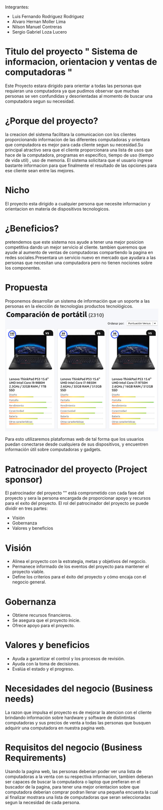 Integrantes:
* Luis Fernando Rodriguez Rodriguez  
* Alvaro Hernan Moller Lima
* Nilson Manuel Contreras 
* Sergio Gabriel Loza Lucero
# Titulo del proyecto " Sistema de informacion, orientacion y ventas de computadoras "

Este Proyecto estara dirigido para orientar a todas las personas que requieran una computadora 
ya que pudimos observar que muchas personas se ven confundidas y desorientadas al momento de buscar una computadora segun su necesidad. 

# ¿Porque del proyecto?
la creacion del sistema facilitara la comunicacion con los clientes proporcionando informacion de las diferentes computadoras y orientara que computadora es mejor para cada cliente segun su necesidad.Su principal atractivo sera que el cliente proporcionara una lista de usos que hace de la computadora, programas en especifico, tiempo de uso (tiempo de vida util) , uso de memoria. El sistema solicitara que el usuario ingrese bastante informacion para que finalmente el 
resultado de las opciones para ese cliente sean entre las mejores. 

# Nicho
El proyecto esta dirigido a cualquier persona que necesite informacion y orientacion en materia de dispositivos tecnologicos.

# ¿Beneficios?
pretendemos que este sistema nos ayude a tener una mejor posicion competitiva dando un mejor servicio al cliente.
tambien queremos que ayude al aumento de ventas de computadoras compartiendo la pagina en redes sociales.Presentara un servicio nuevo en mercado que ayudara a las personas que necesitan una computadora pero no tienen nociones sobre los componentes.

# Propuesta
Proponemos desarrollar un sistema de información que un soporte a las personas en la elección de tecnologías productos tecnológicos. 
![](ejemplo.png)

Para esto utilizaremos plataformas web de tal forma que los usuarios puedan conectarse desde cualquiera de sus dispositivos, y encuentren información útil sobre computadoras y gadgets. 


# Patrocinador del proyecto (Project sponsor)
El patrocinador del proyecto ""  está comprometido con cada fase del proyecto y sera la persona encargada de proporcionar apoyo y recursos para el exito del proyecto.
El rol del patrocinador del proyecto se puede dividir en tres partes:
- Visión
- Gobernanza
- Valores y beneficios

# Visión
* Alinea el proyecto con la estrategia, metas y objetivos del negocio.
* Permanece informado de los eventos del proyecto para mantener el proyecto viable.
* Define los criterios para el éxito del proyecto y cómo encaja con el negocio general.

# Gobernanza
* Obtiene recursos financieros.
* Se asegura que el proyecto inicie.
* Ofrece apoyo para el proyecto.

# Valores y beneficios
* Ayuda a garantizar el control y los procesos de revisión.
* Ayuda con la toma de decisiones.
* Evalúa el estado y el progreso.

# Necesidades del negocio (Business needs)
La razon que impulsa el proyecto es de mejorar la atencion con el cliente brindando información sobre hardware y software de distintintas computadoras y sus precios de venta a todas las personas que busquen adquirir una computadora en nuestra pagina web. 

# Requisitos del negocio (Business Requirements)
Usando la pagina web, las personas deberian poder ver una lista de computadoras a la venta con su respectiva informacion, tambien deberan ser capaces de buscar la computadora o laptop que prefieran en el buscador de la pagina, para tener una mejor orientacion sobre que computadora deberian comprar podran llenar una pequeña encuesta la cual al finalizar mostrara una lista de computadoras que seran seleccionadas segun la necesidad de cada persona. 
